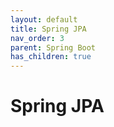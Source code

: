 ```yaml
---
layout: default
title: Spring JPA
nav_order: 3
parent: Spring Boot
has_children: true
---
```

# Spring JPA




